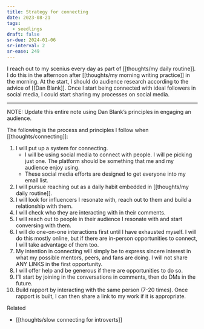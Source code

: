 ```yaml
---
title: Strategy for connecting
date: 2023-08-21
tags:
  - seedlings
draft: false
sr-due: 2024-01-06
sr-interval: 2
sr-ease: 249
---
```

I reach out to my scenius every day as part of [[thoughts/my daily routine]]. I do this in the afternoon after [[thoughts/my morning writing practice]] in the morning. At the start, I should do audience research according to the advice of [[Dan Blank]]. Once I start being connected with ideal followers in social media, I could start sharing my processes on social media.

---

NOTE: Update this entire note using Dan Blank’s principles in engaging an audience.

The following is the process and principles I follow when [[thoughts/connecting]]:

1. I will put up a system for connecting.
   - I will be using social media to connect with people. I will pe picking just one. The platform should be something that me and my audience enjoy using.
   - These social media efforts are designed to get everyone into my email list.
1. I will pursue reaching out as a daily habit embedded in [[thoughts/my daily routine]].
2. I will look for influencers I resonate with, reach out to them and build a relationship with them.
3. I will check who they are interacting with in their comments.
4. I will reach out to people in their audience I resonate with and start conversing with them.
5. I will do one-on-one interactions first until I have exhausted myself. I will do this mostly online, but if there are in-person opportunities to connect, I will take advantage of them too.
6. My intention in connecting will simply be to express sincere interest in what my possible mentors, peers, and fans are doing. I will not share ANY LINKS in the first opportunity.
7. I will offer help and be generous if there are opportunities to do so.
8. I’ll start by joining in the conversations in comments, then do DMs in the future.
9. Build rapport by interacting with the same person (7-20 times). Once rapport is built, I can then share a link to my work if it is appropriate.

Related

- [[thoughts/slow connecting for introverts]]